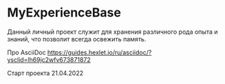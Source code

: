 # MyExperienceBase

Данный личный проект служит для хранения различного рода опыта и знаний, что позволит всегда освежить память.

Про AsciiDoc
https://guides.hexlet.io/ru/asciidoc/?ysclid=lh69jc2wfv673871872

Старт проекта 21.04.2022